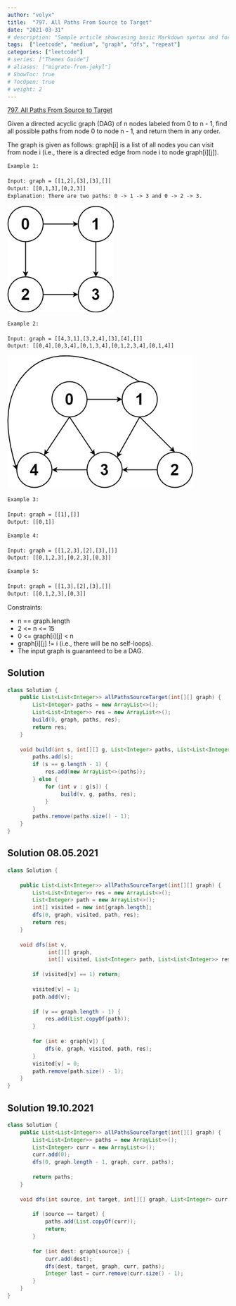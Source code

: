 ```yaml
---
author: "volyx"
title:  "797. All Paths From Source to Target"
date: "2021-03-31"
# description: "Sample article showcasing basic Markdown syntax and formatting for HTML elements."
tags:  ["leetcode", "medium", "graph", "dfs", "repeat"]
categories: ["leetcode"]
# series: ["Themes Guide"]
# aliases: ["migrate-from-jekyl"]
# ShowToc: true
# TocOpen: true
# weight: 2
---
```


[797. All Paths From Source to Target](https://leetcode.com/problems/all-paths-from-source-to-target/)

Given a directed acyclic graph (DAG) of n nodes labeled from 0 to n - 1, find all possible paths from node 0 to node n - 1, and return them in any order.

The graph is given as follows: graph[i] is a list of all nodes you can visit from node i (i.e., there is a directed edge from node i to node graph[i][j]).

```txt
Example 1:

Input: graph = [[1,2],[3],[3],[]]
Output: [[0,1,3],[0,2,3]]
Explanation: There are two paths: 0 -> 1 -> 3 and 0 -> 2 -> 3.
```

![ex1](/images/2021-03-31-dfs-ex1.jpg)

```txt
Example 2:

Input: graph = [[4,3,1],[3,2,4],[3],[4],[]]
Output: [[0,4],[0,3,4],[0,1,3,4],[0,1,2,3,4],[0,1,4]]
```

![ex2](/images/2021-03-31-dfs-ex2.jpg)

```txt
Example 3:

Input: graph = [[1],[]]
Output: [[0,1]]
```

```txt
Example 4:

Input: graph = [[1,2,3],[2],[3],[]]
Output: [[0,1,2,3],[0,2,3],[0,3]]
```

```txt
Example 5:

Input: graph = [[1,3],[2],[3],[]]
Output: [[0,1,2,3],[0,3]]
```

Constraints:

- n == graph.length
- 2 <= n <= 15
- 0 <= graph[i][j] < n
- graph[i][j] != i (i.e., there will be no self-loops).
- The input graph is guaranteed to be a DAG.

## Solution

```java
class Solution {
    public List<List<Integer>> allPathsSourceTarget(int[][] graph) {
        List<Integer> paths = new ArrayList<>();
        List<List<Integer>> res = new ArrayList<>();
        build(0, graph, paths, res);
        return res;
    }
    
    void build(int s, int[][] g, List<Integer> paths, List<List<Integer>> res) {
        paths.add(s);
        if (s == g.length - 1) {
            res.add(new ArrayList<>(paths));
        } else {
            for (int v : g[s]) {
                 build(v, g, paths, res);
            }
        }
        paths.remove(paths.size() - 1);
    }
}
```

## Solution 08.05.2021

```java
class Solution {
    
    public List<List<Integer>> allPathsSourceTarget(int[][] graph) {
        List<List<Integer>> res = new ArrayList<>();
        List<Integer> path = new ArrayList<>();
        int[] visited = new int[graph.length];
        dfs(0, graph, visited, path, res);
        return res;
    }
    
    void dfs(int v, 
             int[][] graph, 
             int[] visited, List<Integer> path, List<List<Integer>> res) {
        
        if (visited[v] == 1) return;
        
        visited[v] = 1;
        path.add(v);
        
        if (v == graph.length - 1) {
            res.add(List.copyOf(path));
        }
        
        for (int e: graph[v]) {
            dfs(e, graph, visited, path, res);
        }
        visited[v] = 0;
        path.remove(path.size() - 1);
    }
}
```

## Solution 19.10.2021

```java
class Solution {
    public List<List<Integer>> allPathsSourceTarget(int[][] graph) {
        List<List<Integer>> paths = new ArrayList<>();
        List<Integer> curr = new ArrayList<>();
        curr.add(0);
        dfs(0, graph.length - 1, graph, curr, paths);
        
        return paths;
    }
    
    void dfs(int source, int target, int[][] graph, List<Integer> curr, List<List<Integer>> paths) {
        
        if (source == target) {
            paths.add(List.copyOf(curr));
            return;
        }
        
        for (int dest: graph[source]) {
            curr.add(dest);
            dfs(dest, target, graph, curr, paths);
            Integer last = curr.remove(curr.size() - 1);
        }
    }
}
```
